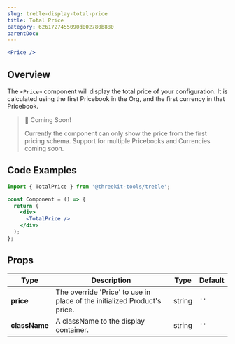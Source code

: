 ```yaml
---
slug: treble-display-total-price
title: Total Price
category: 6261727455090d002780b880
parentDoc:
---
```


```jsx
<Price />
```

## Overview

The `<Price>` component will display the total price of your configuration. It is calculated using the first Pricebook in the Org, and the first currency in that Pricebook.

<!-- It is built using the [usePrice() hook](#use-price). -->

> 📘 Coming Soon!
>
> Currently the component can only show the price from the first pricing schema. Support for multiple Pricebooks and Currencies coming soon.

## Code Examples

```jsx
import { TotalPrice } from '@threekit-tools/treble';

const Component = () => {
  return (
    <div>
      <TotalPrice />
    </div>
  );
};
```

## Props

| Type          | Description                                                              | Type   | Default |
| ------------- | ------------------------------------------------------------------------ | ------ | ------- |
| **price**     | The override 'Price' to use in place of the initialized Product's price. | string | `''`    |
| **className** | A className to the display container.                                    | string | `''`    |
